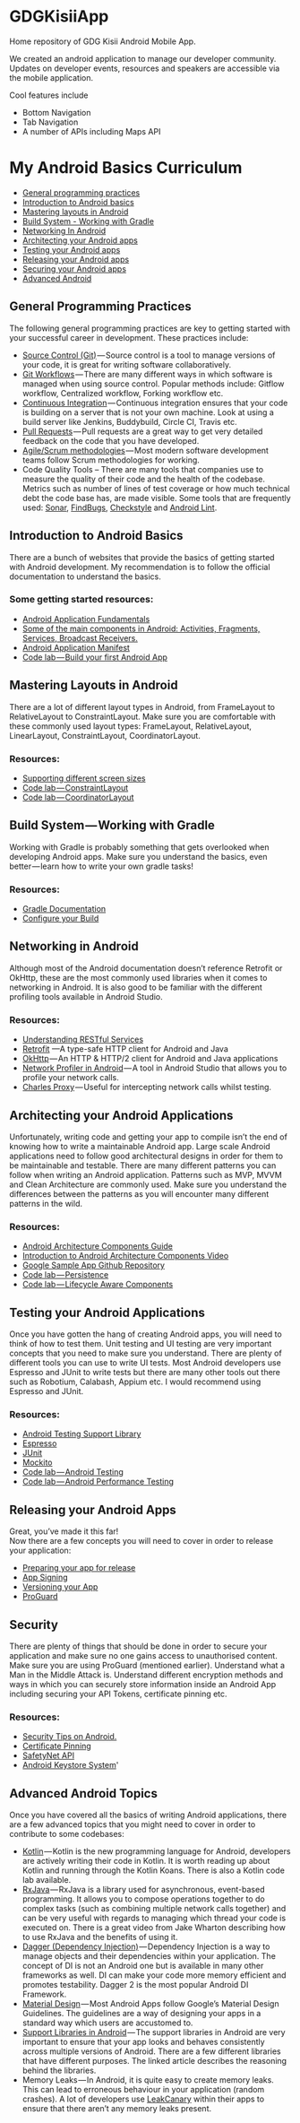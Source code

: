 # GDGKisiiApp
Home repository of GDG Kisii Android Mobile App. 

We created an android application to manage our developer community.
Updates on developer events, resources and speakers are accessible via the mobile application.

Cool features include
* Bottom Navigation
* Tab Navigation
* A number of APIs including Maps API

# My Android Basics Curriculum

* [General programming practices](https://github.com/kelvinkamau/kreativeStuff/blob/master/androidBasics.md#general-programming-practices)
* [Introduction to Android basics](https://github.com/kelvinkamau/kreativeStuff/blob/master/androidBasics.md#introduction-to-android-basics)
* [Mastering layouts in Android](https://github.com/kelvinkamau/kreativeStuff/blob/master/androidBasics.md#mastering-layouts-in-android)
* [Build System - Working with Gradle](https://github.com/kelvinkamau/kreativeStuff/blob/master/androidBasics.md#build-systemworking-with-gradle)
* [Networking In Android](https://github.com/kelvinkamau/kreativeStuff/blob/master/androidBasics.md#networking-in-android)
* [Architecting your Android apps](https://github.com/kelvinkamau/kreativeStuff/blob/master/androidBasics.md#architecting-your-android-applications)
* [Testing your Android apps](https://github.com/kelvinkamau/kreativeStuff/blob/master/androidBasics.md#testing-your-android-applications)
* [Releasing your Android apps](https://github.com/kelvinkamau/kreativeStuff/blob/master/androidBasics.md#releasing-your-android-apps)
* [Securing your Android apps](https://github.com/kelvinkamau/kreativeStuff/blob/master/androidBasics.md#security)
* [Advanced Android](https://github.com/kelvinkamau/kreativeStuff/blob/master/androidBasics.md#advanced-android-topics)

## General Programming Practices
The following general programming practices are key to getting started with your successful career in development. These practices include:

* [Source Control (Git)](https://git-scm.com/) — Source control is a tool to manage versions of your code, it is great for writing software collaboratively.
* [Git Workflows](https://www.atlassian.com/git/tutorials/comparing-workflows) — There are many different ways in which software is managed when using source control. Popular methods include: Gitflow workflow, Centralized workflow, Forking workflow etc.
* [Continuous Integration](https://www.thoughtworks.com/continuous-integration) — Continuous integration ensures that your code is building on a server that is not your own machine. Look at using a build server like Jenkins, Buddybuild, Circle CI, Travis etc.
* [Pull Requests](https://www.atlassian.com/blog/git/written-unwritten-guide-pull-requests) — Pull requests are a great way to get very detailed feedback on the code that you have developed.
* [Agile/Scrum methodologies](https://www.scrumalliance.org/why-scrum/scrum-guide) — Most modern software development teams follow Scrum methodologies for working.
* Code Quality Tools – There are many tools that companies use to measure the quality of their code and the health of the codebase. Metrics such as number of lines of test coverage or how much technical debt the code base has, are made visible. Some tools that are frequently used: [Sonar](https://www.sonarqube.org/), [FindBugs](http://findbugs.sourceforge.net/), [Checkstyle](https://github.com/checkstyle/checkstyle) and [Android Lint](https://developer.android.com/studio/write/lint.html).

## Introduction to Android Basics
There are a bunch of websites that provide the basics of getting started with Android development. My recommendation is to follow the official documentation to understand the basics.

### Some getting started resources:
* [Android Application Fundamentals](https://developer.android.com/guide/components/fundamentals.html)</br>
* [Some of the main components in Android: Activities, Fragments, Services, Broadcast Receivers.](https://developer.android.com/guide/components/activities/index.html)</br>
* [Android Application Manifest](https://developer.android.com/guide/topics/manifest/manifest-intro.html)</br>
* [Code lab — Build your first Android App](https://codelabs.developers.google.com/codelabs/build-your-first-android-app/index.html)</br>

## Mastering Layouts in Android
There are a lot of different layout types in Android, from FrameLayout to RelativeLayout to ConstraintLayout. Make sure you are comfortable with these commonly used layout types: FrameLayout, RelativeLayout, LinearLayout, ConstraintLayout, CoordinatorLayout.

### Resources:
* [Supporting different screen sizes](https://developer.android.com/training/multiscreen/screensizes.html)</br>
* [Code lab — ConstraintLayout](https://codelabs.developers.google.com/codelabs/constraint-layout/index.html)</br>
* [Code lab — CoordinatorLayout](https://codelabs.developers.google.com/codelabs/mdc-android/index.html)</br>

## Build System — Working with Gradle
Working with Gradle is probably something that gets overlooked when developing Android apps. Make sure you understand the basics, even better — learn how to write your own gradle tasks!

### Resources:
* [Gradle Documentation](https://gradle.org/)</br>
* [Configure your Build](https://developer.android.com/studio/build/index.html)</br>

## Networking in Android
Although most of the Android documentation doesn’t reference Retrofit or OkHttp, these are the most commonly used libraries when it comes to networking in Android. It is also good to be familiar with the different profiling tools available in Android Studio.

### Resources:
* [Understanding RESTful Services](https://www.tutorialspoint.com/restful/)</br>
* [Retrofit](https://www.tutorialspoint.com/restful/) —A type-safe HTTP client for Android and Java</br>
* [OkHttp](http://square.github.io/okhttp/) — An HTTP & HTTP/2 client for Android and Java applications</br>
* [Network Profiler in Android](https://developer.android.com/studio/profile/network-profiler.html) — A tool in Android Studio that allows you to profile your network calls.</br>
* [Charles Proxy](https://www.charlesproxy.com/) — Useful for intercepting network calls whilst testing.

## Architecting your Android Applications
Unfortunately, writing code and getting your app to compile isn’t the end of knowing how to write a maintainable Android app. Large scale Android applications need to follow good architectural designs in order for them to be maintainable and testable. There are many different patterns you can follow when writing an Android application. Patterns such as MVP, MVVM and Clean Architecture are commonly used. Make sure you understand the differences between the patterns as you will encounter many different patterns in the wild.

### Resources:
* [Android Architecture Components Guide](https://developer.android.com/topic/libraries/architecture/index.html)</br>
* [Introduction to Android Architecture Components Video](https://www.youtube.com/watch?v=9QrFMsihBAo)</br>
* [Google Sample App Github Repository](https://github.com/googlesamples/android-architecture-components)</br>
* [Code lab — Persistence](https://codelabs.developers.google.com/codelabs/android-persistence/index.html)</br>
* [Code lab — Lifecycle Aware Components](https://codelabs.developers.google.com/codelabs/android-lifecycles/index.html)

## Testing your Android Applications
Once you have gotten the hang of creating Android apps, you will need to think of how to test them. Unit testing and UI testing are very important concepts that you need to make sure you understand. There are plenty of different tools you can use to write UI tests. Most Android developers use Espresso and JUnit to write tests but there are many other tools out there such as Robotium, Calabash, Appium etc. I would recommend using Espresso and JUnit.

### Resources:
* [Android Testing Support Library](https://developer.android.com/topic/libraries/testing-support-library/index.html)</br>
* [Espresso](https://developer.android.com/training/testing/espresso/basics.html)</br>
* [JUnit](http://junit.org/junit4/)</br>
* [Mockito](http://site.mockito.org/)</br>
* [Code lab — Android Testing](https://codelabs.developers.google.com/codelabs/android-testing/index.html)</br>
* [Code lab — Android Performance Testing](https://codelabs.developers.google.com/codelabs/android-perf-testing/index.html)

## Releasing your Android Apps
Great, you’ve made it this far!</br>
Now there are a few concepts you will need to cover in order to release your application:

* [Preparing your app for release](https://developer.android.com/studio/publish/preparing.html)</br>
* [App Signing](https://developer.android.com/studio/publish/app-signing.html)</br>
* [Versioning your App](https://developer.android.com/studio/publish/versioning.html)</br>
* [ProGuard](https://developer.android.com/studio/build/shrink-code.html)

## Security
There are plenty of things that should be done in order to secure your application and make sure no one gains access to unauthorised content. Make sure you are using ProGuard (mentioned earlier). Understand what a Man in the Middle Attack is. Understand different encryption methods and ways in which you can securely store information inside an Android App including securing your API Tokens, certificate pinning etc.

### Resources:
* [Security Tips on Android.](https://developer.android.com/training/articles/security-tips.html)</br>
* [Certificate Pinning](https://square.github.io/okhttp/3.x/okhttp/okhttp3/CertificatePinner.html)</br>
* [SafetyNet API](https://developer.android.com/training/safetynet/index.html)</br>
* [Android Keystore System](https://developer.android.com/training/articles/keystore.html)'

## Advanced Android Topics
Once you have covered all the basics of writing Android applications, there are a few advanced topics that you might need to cover in order to contribute to some codebases:

* [Kotlin](https://kotlinlang.org/) — Kotlin is the new programming language for Android, developers are actively writing their code in Kotlin. It is worth reading up about Kotlin and running through the Kotlin Koans. There is also a Kotlin code lab available.
* [RxJava](https://github.com/ReactiveX/RxJava) — RxJava is a library used for asynchronous, event-based programming. It allows you to compose operations together to do complex tasks (such as combining multiple network calls together) and can be very useful with regards to managing which thread your code is executed on. There is a great video from Jake Wharton describing how to use RxJava and the benefits of using it.
* [Dagger (Dependency Injection)](https://github.com/ReactiveX/RxJava) — Dependency Injection is a way to manage objects and their dependencies within your application. The concept of DI is not an Android one but is available in many other frameworks as well. DI can make your code more memory efficient and promotes testability. Dagger 2 is the most popular Android DI Framework.
* [Material Design](https://material.io/) — Most Android Apps follow Google’s Material Design Guidelines. The guidelines are a way of designing your apps in a standard way which users are accustomed to.
* [Support Libraries in Android](https://developer.android.com/topic/libraries/support-library/index.html) — The support libraries in Android are very important to ensure that your app looks and behaves consistently across multiple versions of Android. There are a few different libraries that have different purposes. The linked article describes the reasoning behind the libraries.
* Memory Leaks — In Android, it is quite easy to create memory leaks. This can lead to erroneous behaviour in your application (random crashes). A lot of developers use [LeakCanary](https://github.com/square/leakcanary) within their apps to ensure that there aren’t any memory leaks present.
